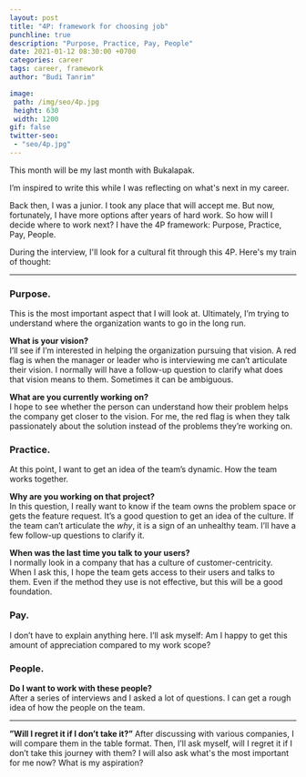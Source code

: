 ```yaml
---
layout: post
title: "4P: framework for choosing job"
punchline: true
description: "Purpose, Practice, Pay, People"
date: 2021-01-12 08:30:00 +0700
categories: career
tags: career, framework
author: "Budi Tanrim"

image:
 path: /img/seo/4p.jpg
 height: 630
 width: 1200
gif: false
twitter-seo: 
 - "seo/4p.jpg"
---
```


This month will be my last month with Bukalapak.

I’m inspired to write this while I was reflecting on what's next in my career. 

Back then, I was a junior. I took any place that will accept me. But now, fortunately, I have more options after years of hard work. So how will I decide where to work next? I have the 4P framework: Purpose, Practice, Pay, People.

During the interview, I'll look for a cultural fit through this 4P. Here's my train of thought:

---

### Purpose.
This is the most important aspect that I will look at. Ultimately, I’m trying to understand where the organization wants to go in the long run.

**What is your vision?**<br/>
 I’ll see if I’m interested in helping the organization pursuing that vision. A red flag is when the manager or leader who is interviewing me can’t articulate their vision. I normally will have a follow-up question to clarify what does that vision means to them. Sometimes it can be ambiguous.

**What are you currently working on?**<br/>
I hope to see whether the person can understand how their problem helps the company get closer to the vision. For me, the red flag is when they talk passionately about the solution instead of the problems they’re working on.

### Practice.
At this point, I want to get an idea of the team’s dynamic. How the team works together.

**Why are you working on that project?**<br/>
In this question, I really want to know if the team owns the problem space or gets the feature request. It’s a good question to get an idea of the culture. If the team can’t articulate the *why*, it is a sign of an unhealthy team. I’ll have a few follow-up questions to clarify it.

**When was the last time you talk to your users?**<br/>
I normally look in a company that has a culture of customer-centricity. When I ask this, I hope the team gets access to their users and talks to them. Even if the method they use is not effective, but this will be a good foundation.

### Pay.
I don’t have to explain anything here. I’ll ask myself: Am I happy to get this amount of appreciation compared to my work scope?

### People.
**Do I want to work with these people?**<br/>
After a series of interviews and I asked a lot of questions. I can get a rough idea of how the people on the team.

---


**”Will I regret it if I don’t take it?”**
After discussing with various companies, I will compare them in the table format. Then, I’ll ask myself, will I regret it if I don’t take this journey with them? I will also ask what's the most important for me now? What is my aspiration?





